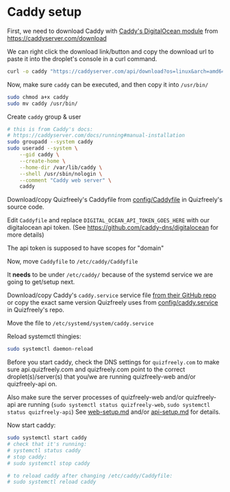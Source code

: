 # Caddy setup

First, we need to download Caddy with [Caddy's DigitalOcean module](https://github.com/caddy-dns/digitalocean) from https://caddyserver.com/download

We can right click the download link/button and copy the download url to paste it into the droplet's console in a curl command.
```sh
curl -o caddy "https://caddyserver.com/api/download?os=linux&arch=amd64&p=github.com%2Fcaddy-dns%2Fdigitalocean"
```

Now, make sure `caddy` can be executed, and then copy it into `/usr/bin/`
```sh
sudo chmod a+x caddy
sudo mv caddy /usr/bin/
```

Create `caddy` group & user
```sh
# this is from Caddy's docs:
# https://caddyserver.com/docs/running#manual-installation
sudo groupadd --system caddy
sudo useradd --system \
    --gid caddy \
    --create-home \
    --home-dir /var/lib/caddy \
    --shell /usr/sbin/nologin \
    --comment "Caddy web server" \
    caddy
```

Download/copy Quizfreely's Caddyfile from [config/Caddyfile](../../../config/Caddyfile) in Quizfreely's source code.

Edit `Caddyfile` and replace `DIGITAL_OCEAN_API_TOKEN_GOES_HERE` with our digitalocean api token. (See https://github.com/caddy-dns/digitalocean for more details)

The api token is supposed to have scopes for "domain"

Now, move `Caddyfile` to `/etc/caddy/Caddyfile`

It **needs** to be under `/etc/caddy/` because of the systemd service we are going to get/setup next.

Download/copy Caddy's `caddy.service` service file [from their GitHub repo](https://github.com/caddyserver/dist/blob/master/init/caddy.service) or copy the exact same version Quizfreely uses from [config/caddy.service](../../../config/caddy.service) in Quizfreely's repo.

Move the file to `/etc/systemd/system/caddy.service`

Reload systemctl thingies:
```sh
sudo systemctl daemon-reload
```

Before you start caddy, check the DNS settings for `quizfreely.com` to make sure api.quizfreely.com and quizfreely.com point to the correct droplet(s)/server(s) that you/we are running quizfreely-web and/or quizfreely-api on.

Also make sure the server processes of quizfreely-web and/or quizfreely-api are running (`sudo systemctl status quizfreely-web`, `sudo systemctl status quizfreely-api`) See [web-setup.md](./web-setup.md) and/or [api-setup.md](./api-setup.md) for details.

Now start caddy:
```sh
sudo systemctl start caddy
# check that it's running:
# systemctl status caddy
# stop caddy:
# sudo systemctl stop caddy

# to reload caddy after changing /etc/caddy/Caddyfile:
# sudo systemctl reload caddy
```
